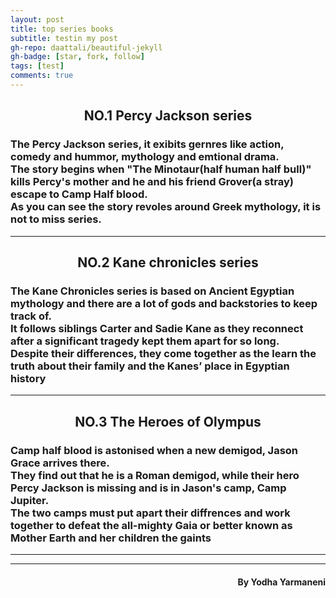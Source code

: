 ```yaml
---
layout: post
title: top series books
subtitle: testin my post
gh-repo: daattali/beautiful-jekyll
gh-badge: [star, fork, follow]
tags: [test]
comments: true
---
```

<h2 align="center">NO.1 Percy Jackson series</h2>
<h3>The Percy Jackson series, it exibits gernres like action, comedy and hummor, mythology and emtional drama.<br> The story begins when "The Minotaur(half human half bull)" kills Percy's mother and he and his friend Grover(a stray) escape to Camp Half blood.</br> As you can see the story revoles around Greek mythology, it is not to miss series.</h3>
<hr>
<h2 align="center"> NO.2 Kane chronicles series</h2>
<h3>The Kane Chronicles series is based on Ancient Egyptian mythology and there are a lot of gods and backstories to keep track of.<br> It follows siblings Carter and Sadie Kane as they reconnect after a significant tragedy kept them apart for so long.</br> Despite their differences, they come together as the learn the truth about their family and the Kanes’ place in Egyptian history</h3>
<hr>
<h2 align="center">NO.3 The Heroes of Olympus</h2>
<h3>Camp half blood is astonised when a new demigod, Jason Grace arrives there.<br> They find out that he is a Roman demigod, while their hero Percy Jackson is missing and is in Jason's camp, Camp Jupiter.</br> The two camps must put apart their diffrences and work together to defeat the all-mighty Gaia or better known as Mother Earth and her children the gaints </h3>
<hr>
<hr>
<h4 align="right">By Yodha Yarmaneni</h4>
